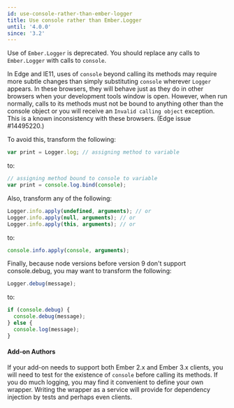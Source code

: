 ```yaml
---
id: use-console-rather-than-ember-logger
title: Use console rather than Ember.Logger
until: '4.0.0'
since: '3.2'
---
```


Use of `Ember.Logger` is deprecated. You should replace any calls to `Ember.Logger` with calls to `console`.

In Edge and IE11, uses of `console` beyond calling its methods may require more subtle changes than simply substituting `console` wherever `Logger` appears. In these browsers, they will behave just as they do in other browsers when your development tools window is open. However, when run normally, calls to its methods must not be bound to anything other than the console object or you will receive an `Invalid calling object` exception. This is a known inconsistency with these browsers. (Edge issue #14495220.)

To avoid this, transform the following:

``` javascript
var print = Logger.log; // assigning method to variable
```

to:

``` javascript
// assigning method bound to console to variable
var print = console.log.bind(console);
```

Also, transform any of the following:

``` javascript
Logger.info.apply(undefined, arguments); // or
Logger.info.apply(null, arguments); // or
Logger.info.apply(this, arguments); // or
```

to:

``` javascript
console.info.apply(console, arguments);
```

Finally, because node versions before version 9 don't support console.debug, you may want to transform the following:

``` javascript
Logger.debug(message);
```

to:

``` javascript
if (console.debug) {
  console.debug(message);
} else {
  console.log(message);
}
```

#### Add-on Authors

If your add-on needs to support both Ember 2.x and Ember 3.x clients, you will
need to test for the existence of `console` before calling its methods. If you
do much logging, you may find it convenient to define your own wrapper. Writing
the wrapper as a service will provide for dependency injection by tests and
perhaps even clients.
